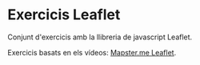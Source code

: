 # Exercicis Leaflet
Conjunt d'exercicis amb la llibreria de javascript Leaflet.  

Exercicis basats en els vídeos: [Mapster.me Leaflet](https://www.youtube.com/playlist?list=PLm76kc4VPkn27kRYq-58COO5r5bQdrKyy).  
